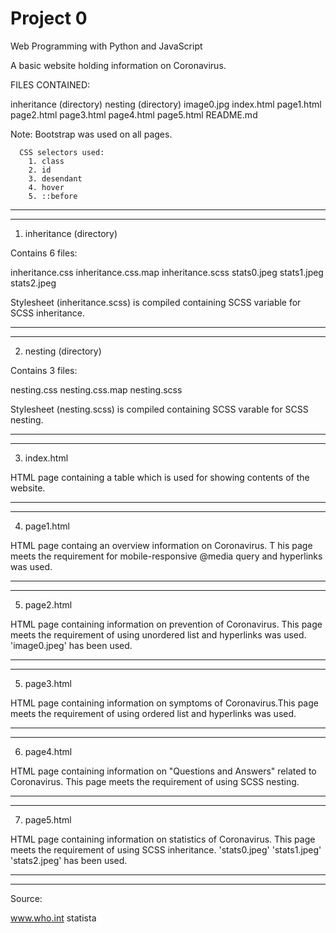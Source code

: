# Project 0

Web Programming with Python and JavaScript


A basic website holding information on Coronavirus.

FILES CONTAINED:

inheritance (directory)
nesting (directory)
image0.jpg
index.html
page1.html
page2.html
page3.html
page4.html
page5.html
README.md

Note: Bootstrap was used on all pages.

      CSS selectors used:
        1. class
        2. id
        3. desendant
        4. hover
        5. ::before

********************************************************************************
--------------------------------------------------------------------------------

1. inheritance (directory)

Contains 6 files:

inheritance.css
inheritance.css.map
inheritance.scss
stats0.jpeg
stats1.jpeg
stats2.jpeg


Stylesheet (inheritance.scss) is compiled containing SCSS variable for SCSS
inheritance.

--------------------------------------------------------------------------------
--------------------------------------------------------------------------------

2. nesting (directory)

Contains 3 files:

nesting.css
nesting.css.map
nesting.scss


Stylesheet (nesting.scss) is compiled containing SCSS varable for SCSS nesting.

--------------------------------------------------------------------------------
--------------------------------------------------------------------------------

3. index.html

HTML page containing a table which is used for showing contents of the website.

--------------------------------------------------------------------------------
--------------------------------------------------------------------------------

4. page1.html

HTML page containg an overview information on Coronavirus. T
his page meets the requirement for mobile-responsive @media query and hyperlinks
was used.

--------------------------------------------------------------------------------
--------------------------------------------------------------------------------

5. page2.html

HTML page containing information on prevention of Coronavirus. This page meets
the requirement of using unordered list and hyperlinks was used. 'image0.jpeg'
has been used.

--------------------------------------------------------------------------------
--------------------------------------------------------------------------------

5. page3.html

HTML page containing information on symptoms of Coronavirus.This page meets the
requirement of using ordered list and hyperlinks was used.

--------------------------------------------------------------------------------
--------------------------------------------------------------------------------

6. page4.html

HTML page containing information on "Questions and Answers" related to
Coronavirus. This page meets the requirement of using SCSS nesting.

--------------------------------------------------------------------------------
--------------------------------------------------------------------------------

7. page5.html

HTML page containing information on statistics of Coronavirus. This page meets
the requirement of using SCSS inheritance. 'stats0.jpeg' 'stats1.jpeg'
'stats2.jpeg' has been used.

--------------------------------------------------------------------------------
********************************************************************************




Source:

www.who.int
statista
